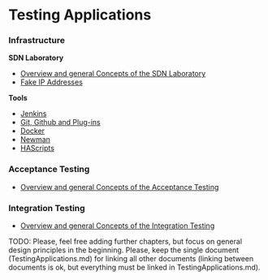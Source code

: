# Testing Applications


### Infrastructure

**SDN Laboratory**
* [Overview and general Concepts of the SDN Laboratory](./Infrastructure/SdnLaboratory/Overview/Overview.md)
* [Fake IP Addresses](./Infrastructure/SdnLaboratory/IpAddresses/IpAddresses.md)

**Tools**
* [Jenkins](./Infrastructure/Tools/Jenkins/Jenkins.md)
* [Git, Github and Plug-ins](./Infrastructure/Tools/Git/Git.md)
* [Docker](./Infrastructure/Tools/Docker/Docker.md)
* [Newman](./Infrastructure/Tools/Newman/Newman.md)
* [HAScripts](./Infrastructure/Tools/Scripts/Scripts.md)


### Acceptance Testing
* [Overview and general Concepts of the Acceptance Testing](./AcceptanceTesting/Overview/Overview.md)


### Integration Testing
* [Overview and general Concepts of the Integration Testing](./IntegrationTesting/Overview/Overview.md)


TODO: Please, feel free adding further chapters, but focus on general design principles in the beginning.
Please, keep the single document (TestingApplications.md) for linking all other documents (linking between documents is ok, but everything must be linked in TestingApplications.md).
